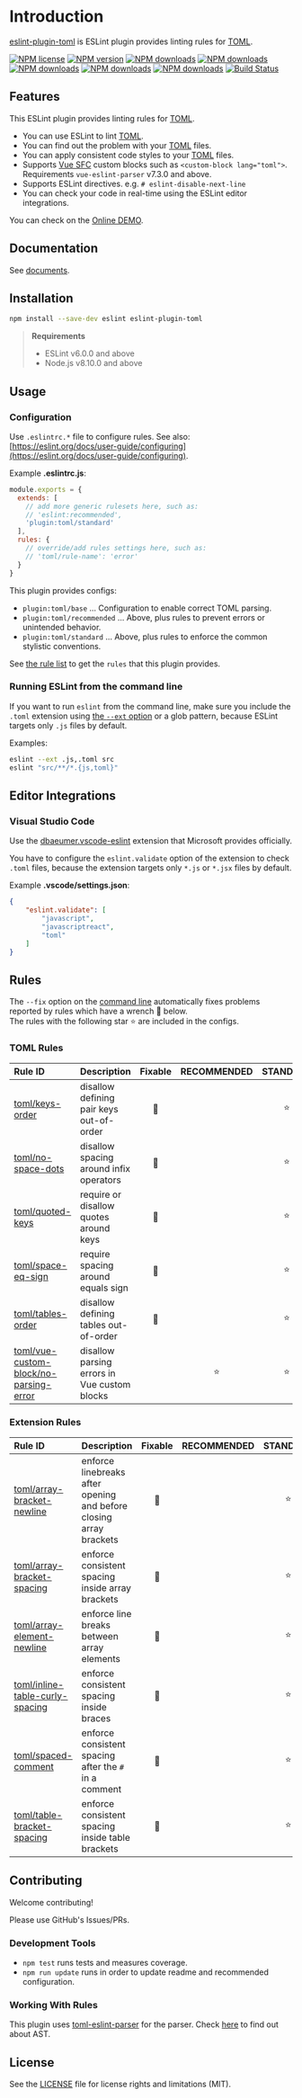 # Introduction

[eslint-plugin-toml](https://www.npmjs.com/package/eslint-plugin-toml) is ESLint plugin provides linting rules for [TOML].

[![NPM license](https://img.shields.io/npm/l/eslint-plugin-toml.svg)](https://www.npmjs.com/package/eslint-plugin-toml)
[![NPM version](https://img.shields.io/npm/v/eslint-plugin-toml.svg)](https://www.npmjs.com/package/eslint-plugin-toml)
[![NPM downloads](https://img.shields.io/badge/dynamic/json.svg?label=downloads&colorB=green&suffix=/day&query=$.downloads&uri=https://api.npmjs.org//downloads/point/last-day/eslint-plugin-toml&maxAge=3600)](http://www.npmtrends.com/eslint-plugin-toml)
[![NPM downloads](https://img.shields.io/npm/dw/eslint-plugin-toml.svg)](http://www.npmtrends.com/eslint-plugin-toml)
[![NPM downloads](https://img.shields.io/npm/dm/eslint-plugin-toml.svg)](http://www.npmtrends.com/eslint-plugin-toml)
[![NPM downloads](https://img.shields.io/npm/dy/eslint-plugin-toml.svg)](http://www.npmtrends.com/eslint-plugin-toml)
[![NPM downloads](https://img.shields.io/npm/dt/eslint-plugin-toml.svg)](http://www.npmtrends.com/eslint-plugin-toml)
[![Build Status](https://github.com/ota-meshi/eslint-plugin-toml/workflows/CI/badge.svg?branch=main)](https://github.com/ota-meshi/eslint-plugin-toml/actions?query=workflow%3ACI)

## Features

This ESLint plugin provides linting rules for [TOML].

- You can use ESLint to lint [TOML].
- You can find out the problem with your [TOML] files.
- You can apply consistent code styles to your [TOML] files.
- Supports [Vue SFC](https://vue-loader.vuejs.org/spec.html) custom blocks such as `<custom-block lang="toml">`.  
  Requirements `vue-eslint-parser` v7.3.0 and above.
- Supports ESLint directives. e.g. `# eslint-disable-next-line`
- You can check your code in real-time using the ESLint editor integrations.

You can check on the [Online DEMO](https://ota-meshi.github.io/eslint-plugin-toml/playground/).

<!--DOCS_IGNORE_START-->

## Documentation

See [documents](https://ota-meshi.github.io/eslint-plugin-toml/).

## Installation

```bash
npm install --save-dev eslint eslint-plugin-toml
```

> **Requirements**
>
> - ESLint v6.0.0 and above
> - Node.js v8.10.0 and above

<!--DOCS_IGNORE_END-->

## Usage

<!--USAGE_SECTION_START-->
<!--USAGE_GUIDE_START-->

### Configuration

Use `.eslintrc.*` file to configure rules. See also: [https://eslint.org/docs/user-guide/configuring](https://eslint.org/docs/user-guide/configuring).

Example **.eslintrc.js**:

```js
module.exports = {
  extends: [
    // add more generic rulesets here, such as:
    // 'eslint:recommended',
    'plugin:toml/standard'
  ],
  rules: {
    // override/add rules settings here, such as:
    // 'toml/rule-name': 'error'
  }
}
```

This plugin provides configs:

- `plugin:toml/base` ... Configuration to enable correct TOML parsing.
- `plugin:toml/recommended` ... Above, plus rules to prevent errors or unintended behavior.
- `plugin:toml/standard` ... Above, plus rules to enforce the common stylistic conventions.

See [the rule list](https://ota-meshi.github.io/eslint-plugin-toml/rules/) to get the `rules` that this plugin provides.

### Running ESLint from the command line

If you want to run `eslint` from the command line, make sure you include the `.toml` extension using [the `--ext` option](https://eslint.org/docs/user-guide/configuring#specifying-file-extensions-to-lint) or a glob pattern, because ESLint targets only `.js` files by default.

Examples:

```bash
eslint --ext .js,.toml src
eslint "src/**/*.{js,toml}"
```

## Editor Integrations

### Visual Studio Code

Use the [dbaeumer.vscode-eslint](https://marketplace.visualstudio.com/items?itemName=dbaeumer.vscode-eslint) extension that Microsoft provides officially.

You have to configure the `eslint.validate` option of the extension to check `.toml` files, because the extension targets only `*.js` or `*.jsx` files by default.

Example **.vscode/settings.json**:

```json
{
    "eslint.validate": [
        "javascript",
        "javascriptreact",
        "toml"
    ]
}
```

<!--USAGE_GUIDE_END-->
<!--USAGE_SECTION_END-->

## Rules

<!--RULES_SECTION_START-->

The `--fix` option on the [command line](https://eslint.org/docs/user-guide/command-line-interface#fixing-problems) automatically fixes problems reported by rules which have a wrench :wrench: below.  
The rules with the following star :star: are included in the configs.

<!--RULES_TABLE_START-->

### TOML Rules

| Rule ID | Description | Fixable | RECOMMENDED | STANDARD |
|:--------|:------------|:-------:|:-----------:|:--------:|
| [toml/keys-order](https://ota-meshi.github.io/eslint-plugin-toml/rules/keys-order.html) | disallow defining pair keys out-of-order | :wrench: |  | :star: |
| [toml/no-space-dots](https://ota-meshi.github.io/eslint-plugin-toml/rules/no-space-dots.html) | disallow spacing around infix operators | :wrench: |  | :star: |
| [toml/quoted-keys](https://ota-meshi.github.io/eslint-plugin-toml/rules/quoted-keys.html) | require or disallow quotes around keys | :wrench: |  | :star: |
| [toml/space-eq-sign](https://ota-meshi.github.io/eslint-plugin-toml/rules/space-eq-sign.html) | require spacing around equals sign | :wrench: |  | :star: |
| [toml/tables-order](https://ota-meshi.github.io/eslint-plugin-toml/rules/tables-order.html) | disallow defining tables out-of-order | :wrench: |  | :star: |
| [toml/vue-custom-block/no-parsing-error](https://ota-meshi.github.io/eslint-plugin-toml/rules/vue-custom-block/no-parsing-error.html) | disallow parsing errors in Vue custom blocks |  | :star: | :star: |

### Extension Rules

| Rule ID | Description | Fixable | RECOMMENDED | STANDARD |
|:--------|:------------|:-------:|:-----------:|:--------:|
| [toml/array-bracket-newline](https://ota-meshi.github.io/eslint-plugin-toml/rules/array-bracket-newline.html) | enforce linebreaks after opening and before closing array brackets | :wrench: |  | :star: |
| [toml/array-bracket-spacing](https://ota-meshi.github.io/eslint-plugin-toml/rules/array-bracket-spacing.html) | enforce consistent spacing inside array brackets | :wrench: |  | :star: |
| [toml/array-element-newline](https://ota-meshi.github.io/eslint-plugin-toml/rules/array-element-newline.html) | enforce line breaks between array elements | :wrench: |  | :star: |
| [toml/inline-table-curly-spacing](https://ota-meshi.github.io/eslint-plugin-toml/rules/inline-table-curly-spacing.html) | enforce consistent spacing inside braces | :wrench: |  | :star: |
| [toml/spaced-comment](https://ota-meshi.github.io/eslint-plugin-toml/rules/spaced-comment.html) | enforce consistent spacing after the `#` in a comment | :wrench: |  | :star: |
| [toml/table-bracket-spacing](https://ota-meshi.github.io/eslint-plugin-toml/rules/table-bracket-spacing.html) | enforce consistent spacing inside table brackets | :wrench: |  | :star: |

<!--RULES_TABLE_END-->
<!--RULES_SECTION_END-->

<!--DOCS_IGNORE_START-->

## Contributing

Welcome contributing!

Please use GitHub's Issues/PRs.

### Development Tools

- `npm test` runs tests and measures coverage.  
- `npm run update` runs in order to update readme and recommended configuration.  

### Working With Rules

This plugin uses [toml-eslint-parser](https://github.com/ota-meshi/toml-eslint-parser) for the parser. Check [here](https://ota-meshi.github.io/toml-eslint-parser/) to find out about AST.

<!--DOCS_IGNORE_END-->

## License

See the [LICENSE](LICENSE) file for license rights and limitations (MIT).

[TOML]: https://toml.io/
